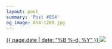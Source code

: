 ```yaml
---
layout: post
summary: 'Post #854'
og_image: 854-1280.jpg
---
```


<p>
 <time>
  <a href="/854">
   {{ page.date | date: "%B %-d, %Y" }}
  </a>
 </time>
 <a href="/854">
  <img data-taken="6/8/2019" sizes="(min-width: 700px) 50vw, calc(100vw - 2rem)" src="{{ site.assets_url }}/854-640.jpg" srcset="{{ site.assets_url }}/854-320.jpg 320w, {{ site.assets_url }}/854-640.jpg 640w, {{ site.assets_url }}/854-960.jpg 960w, {{ site.assets_url }}/854-1280.jpg 1280w"/>
 </a>
</p>
